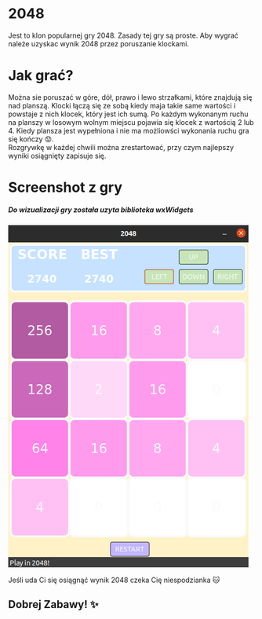 # 2048 
Jest to klon popularnej gry 2048.
Zasady tej gry są proste. Aby wygrać należe uzyskac wynik 2048 przez poruszanie klockami.

# Jak grać?
Można sie poruszać w góre, dół, prawo i lewo strzałkami, które znajdują się nad planszą.
Klocki łączą się ze sobą kiedy maja takie same wartości i powstaje z nich klocek, który jest ich sumą.
Po każdym wykonanym ruchu na planszy w losowym wolnym miejscu pojawia się klocek z wartością 2 lub 4.
Kiedy plansza jest wypełniona i nie ma możliowści wykonania ruchu gra się kończy :worried:.  
Rozgrywkę w każdej chwili można zrestartować, przy czym najlepszy wyniki osiągnięty zapisuje się.

# Screenshot z gry
#####  Do wizualizacji gry została uzyta biblioteka wxWidgets
<img src="2048.png"/>

Jeśli uda Ci się osiągnąć wynik 2048 czeka Cię niespodzianka :cat:

## Dobrej Zabawy! :sparkles:

